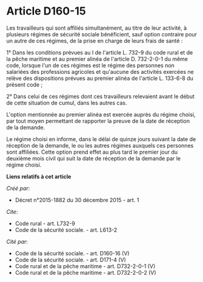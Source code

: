 # Article D160-15

Les travailleurs qui sont affiliés simultanément, au titre de leur activité, à plusieurs régimes de sécurité sociale
bénéficient, sauf option contraire pour un autre de ces régimes, de la prise en charge de leurs frais de santé : 

1° Dans les conditions prévues au I de l'article L. 732-9 du code rural et de la pêche maritime et au premier alinéa de
l'article D. 732-2-0-1 du même code, lorsque l'un de ces régimes est le régime des personnes non salariées des professions
agricoles et qu'aucune des activités exercées ne relève des dispositions prévues au premier alinéa de l'article L. 133-6-8 du
présent code ; 

2° Dans celui de ces régimes dont ces travailleurs relevaient avant le début de cette situation de cumul, dans les autres
cas. 

L'option mentionnée au premier alinéa est exercée auprès du régime choisi, par tout moyen permettant de rapporter la preuve
de la date de réception de la demande. 

Le régime choisi en informe, dans le délai de quinze jours suivant la date de réception de la demande, le ou les autres
régimes auxquels ces personnes sont affiliées. Cette option prend effet au plus tard le premier jour du deuxième mois civil
qui suit la date de réception de la demande par le régime choisi.

**Liens relatifs à cet article**

_Créé par_:

  - Décret n°2015-1882 du 30 décembre 2015 - art. 1

_Cite_:

  - Code rural - art. L732-9
  - Code de la sécurité sociale. - art. L613-2

_Cité par_:

  - Code de la sécurité sociale. - art. D160-16 (V)
  - Code de la sécurité sociale. - art. D171-4 (V)
  - Code rural et de la pêche maritime - art. D732-2-0-1 (V)
  - Code rural et de la pêche maritime - art. D732-2-0-2 (V)
